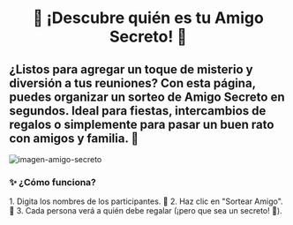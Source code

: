 <h1 align="center"> 🎁 ¡Descubre quién es tu Amigo Secreto! 🎉
 </h1>
<h2>¿Listos para agregar un toque de misterio y diversión a tus reuniones?  
Con esta página, puedes organizar un sorteo de Amigo Secreto en segundos.  
Ideal para fiestas, intercambios de regalos o simplemente para pasar un buen rato con amigos y familia. 🎊  
</h2>

![imagen-amigo-secreto](https://github.com/user-attachments/assets/992f5b14-43b3-4bf6-bb8b-c719dddc5cc4)

<h3> ✨ ¿Cómo funciona? </h3> 
<lo> 1. Digita los nombres de los participantes. 📝</lo> 
<lo> 2. Haz clic en "Sortear Amigo". 🎲</lo> 
<lo> 3. Cada persona verá a quién debe regalar (¡pero que sea un secreto! 🤫).</lo>  
